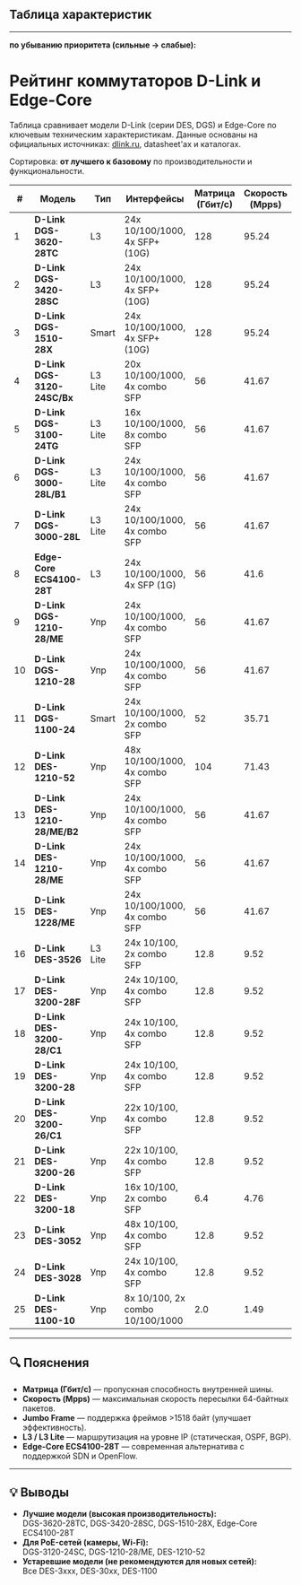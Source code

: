 ## Таблица характеристик
---

**по убыванию приоритета (сильные → слабые):**

# Рейтинг коммутаторов D-Link и Edge-Core

Таблица сравнивает модели D-Link (серии DES, DGS) и Edge-Core по ключевым техническим характеристикам. Данные основаны на официальных источниках: [dlink.ru](https://www.dlink.ru), datasheet'ах и каталогах.

Сортировка: **от лучшего к базовому** по производительности и функциональности.


| #  | Модель                     | Тип       | Интерфейсы                          | Матрица (Гбит/с) | Скорость (Mpps) | Процессор         | ОЗУ   | Flash | MAC-таблица | Буфер (KB) | Jumbo Frame | Особенности |
|----|----------------------------|-----------|-------------------------------------|------------------|-----------------|------------------|-------|-------|-------------|------------|-------------|-------------|
| 1  | **D-Link DGS-3620-28TC**   | L3        | 24x 10/100/1000, 4x SFP+ (10G)      | 128              | 95.24           | 800 МГц (MIPS74K) | 512 МБ | 128 МБ | 32 000      | 2 048      | До 16 KB    | Флагман: 10G, L3, OSPF/BGP |
| 2  | **D-Link DGS-3420-28SC**   | L3        | 24x 10/100/1000, 4x SFP+ (10G)      | 128              | 95.24           | 800 МГц (MIPS74K) | 512 МБ | 128 МБ | 32 000      | 2 048      | До 16 KB    | 10G, PoE+, L3, ЦОД/корпоративные сети |
| 3  | **D-Link DGS-1510-28X**    | Smart     | 24x 10/100/1000, 4x SFP+ (10G)      | 128              | 95.24           | 1.2 ГГц (ARM)    | 512 МБ | 128 МБ | 16 000      | 2 048      | До 16 KB    | 10G, Smart, для SMB |
| 4  | **D-Link DGS-3120-24SC/Bx**| L3 Lite   | 20x 10/100/1000, 4x combo SFP       | 56               | 41.67           | 600 МГц (MIPS)   | 256 МБ | 64 МБ  | 16 000      | 1 024      | До 16 KB    | L3 Lite, PoE+, компактный |
| 5  | **D-Link DGS-3100-24TG**   | L3 Lite   | 16x 10/100/1000, 8x combo SFP       | 56               | 41.67           | 600 МГц          | 256 МБ | 64 МБ  | 16 000      | 1 024      | До 16 KB    | L3 Lite, SFP, агрегация |
| 6  | **D-Link DGS-3000-28L/B1** | L3 Lite   | 24x 10/100/1000, 4x combo SFP       | 56               | 41.67           | 600 МГц          | 256 МБ | 64 МБ  | 16 000      | 1 024      | До 16 KB    | Обновлённая версия DGS-3000-28L |
| 7  | **D-Link DGS-3000-28L**    | L3 Lite   | 24x 10/100/1000, 4x combo SFP       | 56               | 41.67           | 600 МГц          | 256 МБ | 64 МБ  | 16 000      | 1 024      | До 16 KB    | L3 Lite, SFP, без стекирования |
| 8  | **Edge-Core ECS4100-28T**  | L3        | 24x 10/100/1000, 4x SFP (1G)        | 56               | 41.6            | 1.2 ГГц (ARM)    | 256 МБ | 32 МБ  | 16 000      | 1 024      | До 12 KB    | ARM, OpenFlow, SONiC, L3 без 10G |
| 9  | **D-Link DGS-1210-28/ME**  | Упр | 24x 10/100/1000, 4x combo SFP     | 56               | 41.67           | 600 МГц          | 256 МБ | 64 МБ  | 16 000      | 1 024      | До 16 KB    | PoE+, Smart, популярная модель |
| 10 | **D-Link DGS-1210-28**     | Упр | 24x 10/100/1000, 4x combo SFP     | 56               | 41.67           | 600 МГц          | 256 МБ | 64 МБ  | 16 000      | 1 024      | До 16 KB    | Smart-управляемый, без PoE |
| 11 | **D-Link DGS-1100-24**     | Smart     | 24x 10/100/1000, 2x combo SFP       | 52               | 35.71           | 500 МГц          | 128 МБ | 32 МБ  | 8 000       | 512        | До 9 KB     | Базовый Smart-коммутатор |
| 12 | **D-Link DES-1210-52**     | Упр | 48x 10/100/1000, 4x combo SFP     | 104              | 71.43           | 600 МГц          | 256 МБ | 64 МБ  | 16 000      | 1 024      | До 16 KB    | PoE+, 48 портов, устаревшая серия |
| 13 | **D-Link DES-1210-28/ME/B2** | Упр | 24x 10/100/1000, 4x combo SFP   | 56               | 41.67           | 600 МГц          | 256 МБ | 64 МБ  | 16 000      | 1 024      | До 16 KB    | Обновлённая версия /ME |
| 14 | **D-Link DES-1210-28/ME**  | Упр | 24x 10/100/1000, 4x combo SFP     | 56               | 41.67           | 600 МГц          | 256 МБ | 64 МБ  | 16 000      | 1 024      | До 16 KB    | PoE+, старшая модель серии DES |
| 15 | **D-Link DES-1228/ME**     | Упр | 24x 10/100/1000, 4x combo SFP     | 56               | 41.67           | 600 МГц          | 256 МБ | 64 МБ  | 16 000      | 1 024      | До 16 KB    | Аналог DES-1210-28/ME |
| 16 | **D-Link DES-3526**        | L3 Lite   | 24x 10/100, 2x combo SFP            | 12.8             | 9.52            | 300 МГц          | 64 МБ  | 16 МБ  | 8 000       | 512        | До 9 KB     | Устаревший, 100 Мбит, L3 Lite |
| 17 | **D-Link DES-3200-28F**    | Упр | 24x 10/100, 4x combo SFP          | 12.8             | 9.52            | 300 МГц          | 64 МБ  | 16 МБ  | 8 000       | 512        | До 9 KB     | SFP, 100 Мбит, устаревший |
| 18 | **D-Link DES-3200-28/C1**  | Упр | 24x 10/100, 4x combo SFP          | 12.8             | 9.52            | 300 МГц          | 64 МБ  | 16 МБ  | 8 000       | 512        | До 9 KB     | Обновлённая версия DES-3200-28 |
| 19 | **D-Link DES-3200-28**     | Упр | 24x 10/100, 4x combo SFP          | 12.8             | 9.52            | 300 МГц          | 64 МБ  | 16 МБ  | 8 000       | 512        | До 9 KB     | Классический L2+ управляемый |
| 20 | **D-Link DES-3200-26/C1**  | Упр | 22x 10/100, 4x combo SFP          | 12.8             | 9.52            | 300 МГц          | 64 МБ  | 16 МБ  | 8 000       | 512        | До 9 KB     | На 2 порта меньше, аналог 28-порточной |
| 21 | **D-Link DES-3200-26**     | Упр | 22x 10/100, 4x combo SFP          | 12.8             | 9.52            | 300 МГц          | 64 МБ  | 16 МБ  | 8 000       | 512        | До 9 KB     | То же, что выше |
| 22 | **D-Link DES-3200-18**     | Упр | 16x 10/100, 2x combo SFP          | 6.4              | 4.76            | 300 МГц          | 32 МБ  | 8 МБ   | 8 000       | 256        | До 9 KB     | Меньше портов, слабее матрица |
| 23 | **D-Link DES-3052**        | Упр | 48x 10/100, 4x combo SFP          | 12.8             | 9.52            | 300 МГц          | 64 МБ  | 16 МБ  | 8 000       | 512        | До 9 KB     | 48 портов 100 Мбит, устаревший |
| 24 | **D-Link DES-3028**        | Упр | 24x 10/100, 4x combo SFP          | 12.8             | 9.52            | 300 МГц          | 64 МБ  | 16 МБ  | 8 000       | 512        | До 9 KB     | Устаревший L2+ коммутатор |
| 25 | **D-Link DES-1100-10**     | Упр | 8x 10/100, 2x combo 10/100/1000  | 2.0              | 1.49            | —                | —     | —     | 2 000       | —          | Нет         | Простой  L2+ управляемый |


---


## 🔍 Пояснения

- **Матрица (Гбит/с)** — пропускная способность внутренней шины.
- **Скорость (Mpps)** — максимальная скорость пересылки 64-байтных пакетов.
- **Jumbo Frame** — поддержка фреймов >1518 байт (улучшает эффективность).
- **L3 / L3 Lite** — маршрутизация на уровне IP (статическая, OSPF, BGP).
- **Edge-Core ECS4100-28T** — современная альтернатива с поддержкой SDN и OpenFlow.

---

## 💡 Выводы

- **Лучшие модели (высокая производительность):**  
  DGS-3620-28TC, DGS-3420-28SC, DGS-1510-28X, Edge-Core ECS4100-28T
- **Для PoE-сетей (камеры, Wi-Fi):**  
  DGS-3120-24SC, DGS-1210-28/ME, DES-1210-52
- **Устаревшие модели (не рекомендуются для новых сетей):**  
  Все DES-3xxx, DES-30xx, DES-1100
